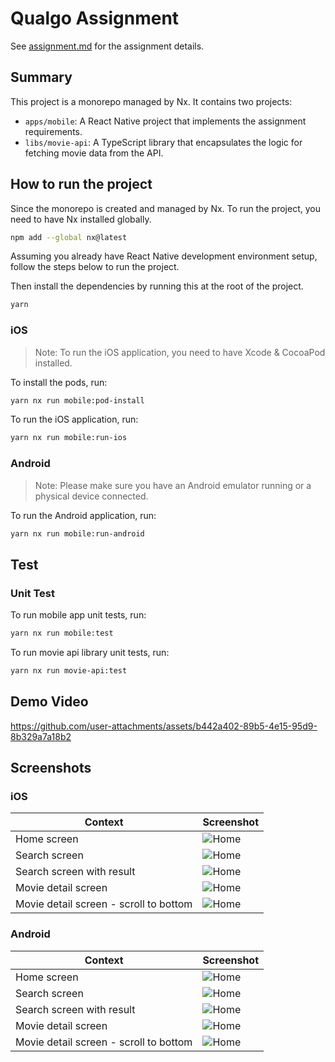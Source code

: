 # Qualgo Assignment

See [assignment.md](./docs/assignment.md) for the assignment details.

## Summary

This project is a monorepo managed by Nx. It contains two projects:

- `apps/mobile`: A React Native project that implements the assignment requirements.
- `libs/movie-api`: A TypeScript library that encapsulates the logic for fetching movie data from the API.

## How to run the project

Since the monorepo is created and managed by Nx. To run the project, you need to have Nx installed globally.

```bash
npm add --global nx@latest
```

Assuming you already have React Native development environment setup, follow the steps below to run the project.

Then install the dependencies by running this at the root of the project.

```bash
yarn
```

### iOS

> Note: To run the iOS application, you need to have Xcode & CocoaPod installed.

To install the pods, run:

```bash
yarn nx run mobile:pod-install
```

To run the iOS application, run:

```bash
yarn nx run mobile:run-ios
```

### Android

> Note: Please make sure you have an Android emulator running or a physical device connected.

To run the Android application, run:

```bash
yarn nx run mobile:run-android
```

## Test

### Unit Test

To run mobile app unit tests, run:

```bash
yarn nx run mobile:test
```

To run movie api library unit tests, run:

```bash
yarn nx run movie-api:test
```
## Demo Video

https://github.com/user-attachments/assets/b442a402-89b5-4e15-95d9-8b329a7a18b2

## Screenshots

### iOS

| Context                                | Screenshot                                             |
| -------------------------------------- | ------------------------------------------------------ |
| Home screen                            | ![Home](./docs/screenshots/ios/home.png)               |
| Search screen                          | ![Home](./docs/screenshots/ios/search.png)             |
| Search screen with result              | ![Home](./docs/screenshots/ios/search-with-result.png) |
| Movie detail screen                    | ![Home](./docs/screenshots/ios/detail.png)             |
| Movie detail screen - scroll to bottom | ![Home](./docs/screenshots/ios/detail-review.png)      |

### Android

| Context                                | Screenshot                                                 |
| -------------------------------------- | ---------------------------------------------------------- |
| Home screen                            | ![Home](./docs/screenshots/android/home.png)               |
| Search screen                          | ![Home](./docs/screenshots/android/search.png)             |
| Search screen with result              | ![Home](./docs/screenshots/android/search-with-result.png) |
| Movie detail screen                    | ![Home](./docs/screenshots/android/detail.png)             |
| Movie detail screen - scroll to bottom | ![Home](./docs/screenshots/android/detail-review.png)      |
